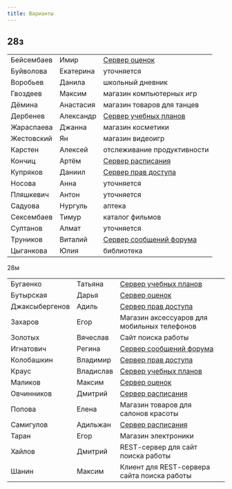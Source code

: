 ```yaml
---
title: Варианты
---
```


## 28з

|            |           |                             |
|------------|-----------|-----------------------------|
| Бейсембаев | Имир      | [Сервер оценок](../tasks/#сервер-оценок) |
| Буйволова  | Екатерина | уточняется |
| Воробьев   | Данила    | школьный дневник            |
| Гвоздеев   | Максим    | магазин компьютерных игр    |
| Дёмина     | Анастасия | магазин товаров для танцев  |
| Дербенев   | Александр | [Сервер учебных планов](../tasks/#сервер-учебных-планов) |
| Жараспаева | Джанна    | магазин косметики           |
| Жестовский | Ян        | магазин видеоигр            |
| Карстен    | Алексей   | отслеживание продуктивности |
| Кончиц     | Артём     | [Сервер расписания](../tasks/#сервер-расписания) |
| Купряков   | Даниил    | [Сервер прав доступа](../tasks/#сервер-прав-доступ) |
| Носова     | Анна      | уточняется |
| Пляшкевич  | Антон     | уточняется |
| Садуова    | Нургуль   | аптека                      |
| Сексембаев | Тимур     | каталог фильмов             |
| Султанов   | Алмат     | уточняется |
| Труников   | Виталий   | [Сервер сообщений форума](../tasks/#сервер-сообщений-форума) |
| Цыганкова  | Юлия      | библиотека                  |

28м

|                |           |                                             |
|----------------|-----------|---------------------------------------------|
| Бугаенко       | Татьяна   | [Сервер учебных планов](../tasks/#сервер-учебных-планов) |
| Бутырская      | Дарья     | [Сервер оценок](../tasks/#сервер-оценок) |
| Джаксыбергенов | Адиль     | [Сервер прав доступа](../tasks/#сервер-прав-доступ) |
| Захаров        | Егор      | Магазин аксессуаров для мобильных телефонов |
| Золотых        | Вячеслав  | Сайт поиска работы                          |
| Игнатович      | Регина    | [Сервер сообщений форума](../tasks/#сервер-сообщений-форума) |
| Колобашкин     | Владимир  | [Сервер прав доступа](../tasks/#сервер-прав-доступ) |
| Краус          | Владислав | [Сервер учебных планов](../tasks/#сервер-учебных-планов) |
| Маликов        | Максим    | [Сервер оценок](../tasks/#сервер-оценок) |
| Овчинников     | Дмитрий   | [Сервер расписания](../tasks/#сервер-расписания) |
| Попова         | Елена     | Магазин товаров для салонов красоты         |
| Самигулов      | Адильжан  | [Сервер расписания](../tasks/#сервер-расписания) |
| Таран          | Егор      | Магазин электроники                         |
| Хайлов         | Дмитрий   | REST-cервер для сайт поиска работы |
| Шанин          | Максим    | Клиент для REST-cервера сайта поиска работы |
